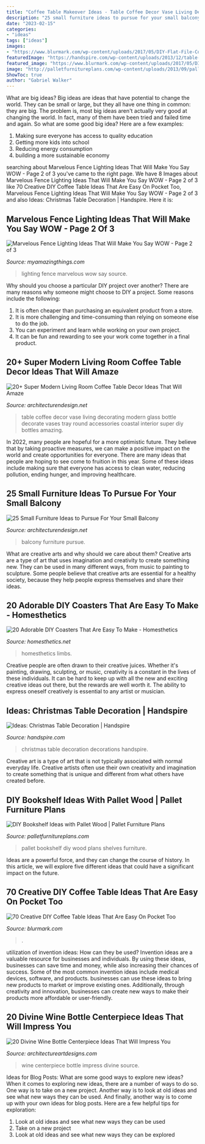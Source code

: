 ```yaml
---
title: "Coffee Table Makeover Ideas - Table Coffee Decor Vase Living Decorating Modern Glass Bottle Decorate Vases Tray Round Accessories Coastal Interior Super Diy Bottles Amazing"
description: "25 small furniture ideas to pursue for your small balcony"
date: "2023-02-15"
categories:
- "ideas"
tags: ["ideas"]
images:
- "https://www.blurmark.com/wp-content/uploads/2017/05/DIY-Flat-File-Coffee-Table-Design.jpg"
featuredImage: "https://handspire.com/wp-content/uploads/2013/12/table-blue.jpg"
featured_image: "https://www.blurmark.com/wp-content/uploads/2017/05/DIY-Flat-File-Coffee-Table-Design.jpg"
image: "http://palletfurnitureplans.com/wp-content/uploads/2013/09/pallet-bookshelf-3.jpg"
ShowToc: true
author: "Gabriel Walker"
---
```



What are big ideas?
Big ideas are ideas that have potential to change the world. They can be small or large, but they all have one thing in common: they are big. The problem is, most big ideas aren't actually very good at changing the world. In fact, many of them have been tried and failed time and again. So what are some good big idea? Here are a few examples: 
1. Making sure everyone has access to quality education 
2. Getting more kids into school 
3. Reducing energy consumption 
4. building a more sustainable economy 

	

		
searching about Marvelous Fence Lighting Ideas That Will Make You Say WOW - Page 2 of 3 you've came to the right page. We have 8 Images about Marvelous Fence Lighting Ideas That Will Make You Say WOW - Page 2 of 3 like 70 Creative DIY Coffee Table Ideas That Are Easy On Pocket Too, Marvelous Fence Lighting Ideas That Will Make You Say WOW - Page 2 of 3 and also Ideas: Christmas Table Decoration | Handspire. Here it is:
		
    
## Marvelous Fence Lighting Ideas That Will Make You Say WOW - Page 2 Of 3

<img loading=lazy src="https://myamazingthings.com/wp-content/uploads/2017/03/metal.jpg" onerror="this.onerror=null;this.src='https://tse1.mm.bing.net/th?id=OIP.Hf-IKCNeBGNNxAyWEYWlcwHaHa&amp;pid=15.1';" alt="Marvelous Fence Lighting Ideas That Will Make You Say WOW - Page 2 of 3">

_Source: myamazingthings.com_

>lighting fence marvelous wow say source. 

	

Why should you choose a particular DIY project over another?
There are many reasons why someone might choose to DIY a project. Some reasons include the following: 
1) It is often cheaper than purchasing an equivalent product from a store.
2) It is more challenging and time-consuming than relying on someone else to do the job.
3) You can experiment and learn while working on your own project.
4) It can be fun and rewarding to see your work come together in a final product.

    
## 20+ Super Modern Living Room Coffee Table Decor Ideas That Will Amaze

<img loading=lazy src="http://cdn.architecturendesign.net/wp-content/uploads/2015/11/AD-21-bottle-vase-coffee-table-decor.jpg" onerror="this.onerror=null;this.src='https://tse2.mm.bing.net/th?id=OIP.kWCZLd9woBskpfGy9AqRaAHaKc&amp;pid=15.1';" alt="20+ Super Modern Living Room Coffee Table Decor Ideas That Will Amaze">

_Source: architecturendesign.net_

>table coffee decor vase living decorating modern glass bottle decorate vases tray round accessories coastal interior super diy bottles amazing. 

	

In 2022, many people are hopeful for a more optimistic future. They believe that by taking proactive measures, we can make a positive impact on the world and create opportunities for everyone. There are many ideas that people are hoping to see come to fruition in this year. Some of these ideas include making sure that everyone has access to clean water, reducing pollution, ending hunger, and improving healthcare.

    
## 25 Small Furniture Ideas To Pursue For Your Small Balcony

<img loading=lazy src="https://cdn.architecturendesign.net/wp-content/uploads/2016/05/AD-Small-Furniture-Ideas-to-Pursue-For-Your-Small-Balcony-18.jpg" onerror="this.onerror=null;this.src='https://tse2.mm.bing.net/th?id=OIP.vhQssbbeqSqVn_7CN-wKZwHaLH&amp;pid=15.1';" alt="25 Small Furniture Ideas to Pursue For Your Small Balcony">

_Source: architecturendesign.net_

>balcony furniture pursue. 

	

What are creative arts and why should we care about them?
Creative arts are a type of art that uses imagination and creativity to create something new. They can be used in many different ways, from music to painting to sculpture. Some people believe that creative arts are essential for a healthy society, because they help people express themselves and share their ideas.

    
## 20 Adorable DIY Coasters That Are Easy To Make - Homesthetics

<img loading=lazy src="http://cdn.homesthetics.net/wp-content/uploads/2017/11/F8TH07ZI7CCAUTY.LARGE_.jpg" onerror="this.onerror=null;this.src='https://tse3.mm.bing.net/th?id=OIP.aV8Dy19gL6mea2cb71F0GgHaFj&amp;pid=15.1';" alt="20 Adorable DIY Coasters That Are Easy To Make - Homesthetics">

_Source: homesthetics.net_

>homesthetics limbs. 

	

Creative people are often drawn to their creative juices. Whether it's painting, drawing, sculpting, or music, creativity is a constant in the lives of these individuals. It can be hard to keep up with all the new and exciting creative ideas out there, but the rewards are well worth it. The ability to express oneself creatively is essential to any artist or musician.

    
## Ideas: Christmas Table Decoration | Handspire

<img loading=lazy src="https://handspire.com/wp-content/uploads/2013/12/table-blue.jpg" onerror="this.onerror=null;this.src='https://tse2.mm.bing.net/th?id=OIP.tlSfEGyId0oEFNTkT-BkZgHaKV&amp;pid=15.1';" alt="Ideas: Christmas Table Decoration | Handspire">

_Source: handspire.com_

>christmas table decoration decorations handspire. 

	

Creative art is a type of art that is not typically associated with normal everyday life. Creative artists often use their own creativity and imagination to create something that is unique and different from what others have created before.

    
## DIY Bookshelf Ideas With Pallet Wood | Pallet Furniture Plans

<img loading=lazy src="http://palletfurnitureplans.com/wp-content/uploads/2013/09/pallet-bookshelf-3.jpg" onerror="this.onerror=null;this.src='https://tse4.mm.bing.net/th?id=OIP.OPZ8iAQBqZeQ0ljOJkzcGgHaJ3&amp;pid=15.1';" alt="DIY Bookshelf Ideas with Pallet Wood | Pallet Furniture Plans">

_Source: palletfurnitureplans.com_

>pallet bookshelf diy wood plans shelves furniture. 

	

Ideas are a powerful force, and they can change the course of history. In this article, we will explore five different ideas that could have a significant impact on the future.

    
## 70 Creative DIY Coffee Table Ideas That Are Easy On Pocket Too

<img loading=lazy src="https://www.blurmark.com/wp-content/uploads/2017/05/DIY-Flat-File-Coffee-Table-Design.jpg" onerror="this.onerror=null;this.src='https://tse2.mm.bing.net/th?id=OIP.lhGLOWo6lAjFBnn8mEnnBgHaLH&amp;pid=15.1';" alt="70 Creative DIY Coffee Table Ideas That Are Easy On Pocket Too">

_Source: blurmark.com_

>. 

	

utilization of invention ideas: How can they be used?
Invention ideas are a valuable resource for businesses and individuals. By using these ideas, businesses can save time and money, while also increasing their chances of success. Some of the most common invention ideas include medical devices, software, and products. businesses can use these ideas to bring new products to market or improve existing ones. Additionally, through creativity and innovation, businesses can create new ways to make their products more affordable or user-friendly.

    
## 20 Divine Wine Bottle Centerpiece Ideas That Will Impress You

<img loading=lazy src="https://www.architectureartdesigns.com/wp-content/uploads/2016/10/8-19.jpg" onerror="this.onerror=null;this.src='https://tse4.mm.bing.net/th?id=OIP.N7YVCb-0WuGRG4fjOqmZBwHaLH&amp;pid=15.1';" alt="20 Divine Wine Bottle Centerpiece Ideas That Will Impress You">

_Source: architectureartdesigns.com_

>wine centerpiece bottle impress divine source. 

	

Ideas for Blog Posts: What are some good ways to explore new ideas?
When it comes to exploring new ideas, there are a number of ways to do so. One way is to take on a new project. Another way is to look at old ideas and see what new ways they can be used. And finally, another way is to come up with your own ideas for blog posts. Here are a few helpful tips for exploration: 
1. Look at old ideas and see what new ways they can be used
2. Take on a new project
3. Look at old ideas and see what new ways they can be explored  
